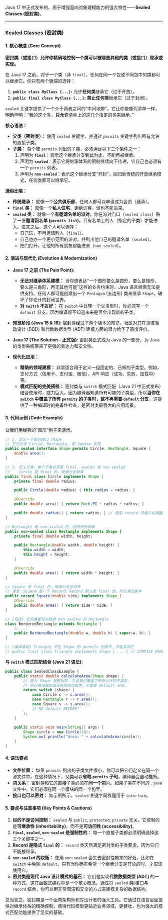 Java 17 中正式发布的、用于增强面向对象建模能力的强大特性——**Sealed Classes (密封类)**。

---

### Sealed Classes (密封类)

#### 1. 核心概念 (Core Concept)

**密封类（或接口）允许你精确地控制一个类可以被哪些其他的类（或接口）继承或实现。**

在 Java 17 之前，对于一个类（非 `final`），任何在同一个包或不同包中的类都可以继承它。你只有两个极端的选择：
1.  **`public class MyClass {...}`:** 允许**任何类**继承它（过于开放）。
2.  **`public final class MyClass {...}`:** **禁止任何类**继承它（过于封闭）。

`sealed` 关键字提供了一个介于两者之间的“中间地带”。它让你能像列清单一样，明确声明：“我的这个类，**只允许**清单上的这几个指定的类来继承。”

**核心语法：**
*   **父类（密封类）：** 使用 `sealed` 关键字，并通过 `permits` 关键字列出所有允许的直接子类。
*   **子类：** 每个被 `permits` 列出的子类，必须满足以下三个条件之一：
    1.  声明为 **`final`**：表示这个继承分支到此为止，不能再被继承。
    2.  声明为 **`sealed`**：表示它将继承体系的限制继续向下传递，它自己也必须有一个 `permits` 列表。
    3.  声明为 **`non-sealed`**：表示这个继承分支“开封”，回归到传统的开放继承模式，任何类都可以继承它。

**通俗比喻：**
*   **传统继承：** 就像一个**公共俱乐部**。任何人都可以申请成为会员（继承）。
*   **`final` 类：** 就像一个**私人住宅**。谢绝访客，谁也不能进来。
*   **`sealed` 类：** 就像一个**有邀请名单的派对**。你在派对门口（`sealed class`）贴了一张**邀请函名单 (`permits list`)**。只有名单上的人（指定的子类）才能进入。进来之后，这个人可以选择：
    *   自己玩，不再邀请别人（`final`）。
    *   自己也办一个更小范围的派对，并列出他自己的邀请名单（`sealed`）。
    *   把门打开，让他的所有朋友都能进来（`non-sealed`）。

#### 2. 演进与现代化 (Evolution & Modernization)

*   **Java 17 之前 (The Pain Point):**
    *   **无法对继承体系建模：** 当你想表达“一个图形要么是圆形，要么是矩形，要么是三角形，再无其他可能”这样的业务约束时，Java 语言层面无法提供支持。任何人都可能创建出一个 `Pentagon` (五边形) 类来继承 `Shape`，破坏了你设计的封闭世界。
    *   **对 `switch` 不友好：** 在 `switch` 中处理一个父类型时，你必须写一个 `default` 分支，因为编译器不知道未来是否会出现新的子类。

*   **预览阶段 (Java 15 & 16):**
    密封类经过了两个版本的预览，社区对其在领域驱动设计 (DDD) 和代数数据类型 (ADT) 建模方面的潜力给予了高度评价。

*   **Java 17 (The Solution - 正式版):**
    密封类正式成为 Java 的一部分，为 Java 的类型系统带来了更强的表达力和安全性。

*   **现代化应用：**
    *   **精确的领域建模：** 非常适合用于定义一组固定的、已知的子类型。例如，支付方式（信用卡、支付宝、微信）、API 响应（成功、失败、加载中）等。
    *   **模式匹配的完美搭档：** 密封类与 `switch` 模式匹配（Java 21 中正式发布）结合使用时，威力巨大。因为编译器知道所有可能的子类型，所以**当你在 `switch` 中覆盖了所有 `permits` 的子类时，就不再需要 `default` 分支**。这提供了一种编译时的完备性检查，是密封类最强大的应用场景。

#### 3. 代码示例 (Code Example)

让我们用经典的“图形”例子来演示。

```java
// 1. 定义一个密封接口 Shape
// 它只允许 Circle, Rectangle, 和 Square 实现
public sealed interface Shape permits Circle, Rectangle, Square {
    double area();
}

// 2. 定义子类，每个子类必须是 final, sealed 或 non-sealed
//    Circle 是 final 的，继承分支结束
public final class Circle implements Shape {
    private final double radius;

    public Circle(double radius) { this.radius = radius; }

    @Override
    public double area() { return Math.PI * radius * radius; }

    public double radius() { return radius; } // 使用 record 风格的访问器
}

// Rectangle 是 non-sealed 的，回归开放继承
public non-sealed class Rectangle implements Shape {
    private final double width, height;

    public Rectangle(double width, double height) {
        this.width = width;
        this.height = height;
    }

    @Override
    public double area() { return width * height; }
}

// Square 是 final 的，继承分支也结束
// 注意：Square 是一个 Record，Record 默认是 final 的，所以满足条件
public record Square(double side) implements Shape {
    @Override
    public double area() { return side * side; }
}

// (可选) 任何类都可以继承 non-sealed 的 Rectangle
class BorderedRectangle extends Rectangle {
    // ...
    public BorderedRectangle(double w, double h) { super(w, h); }
}

// (编译错误) Triangle 不在 Shape 的 permits 列表中，不能实现它
// public final class Triangle implements Shape { ... } // COMPILE ERROR!
```

**与 `switch` 模式匹配结合 (Java 21 语法):**

```java
public class SealedClassExample {
    public static double calculateArea(Shape shape) {
        // 因为 Shape 是密封的，并且我们覆盖了所有允许的子类型，
        // 所以编译器知道没有其他可能性，不需要 default 分支。
        return switch (shape) {
            case Circle c -> c.area();
            case Rectangle r -> r.area();
            case Square s -> s.area();
            // NO default NEEDED!
        };
    }
    
    public static void main(String[] args) {
        Shape circle = new Circle(10);
        System.out.println("Area: " + calculateArea(circle));
    }
}
```

#### 4. 语法要点

*   **文件位置：** 如果 `permits` 列出的子类文件很小，你可以把它们定义在同一个源文件中。在这种情况下，父类可以**省略 `permits` 子句**，编译器会自动推断。
*   **包关系：** 密封类和它的直接子类必须在**同一个包**内。如果子类在不同的 `.java` 文件中，它们必须在同一个模块的同一个包里。
*   **接口也可以密封：** 如示例所示，`sealed` 关键字同样适用于 `interface`。

#### 5. 要点与注意事项 (Key Points & Cautions)

1.  **目的不是访问控制：** `sealed` 与 `public`, `protected`, `private` 无关。它控制的是**可继承性 (inheritability)**，而不是**可访问性 (accessibility)**。
2.  **`final`, `sealed`, `non-sealed` 是强制性的：** 每一个直接子类都必须明确选择这三个关键字之一。
3.  **Record 是隐式 `final` 的：** `record` 类天然满足密封类的子类要求，因为它们不能被继承。
4.  **`non-sealed` 的权衡：** 使用 `non-sealed` 会失去密封性带来的好处，比如在 `switch` 中免除 `default`。只有当你确实希望一个继承分支是开放的时，才应该使用它。
5.  **密封类是现代 Java 设计模式的基石：** 它们是实现**代数数据类型 (ADT)** 的一种方式，这在函数式编程中是一个核心概念。通过将 `sealed` 类/接口与 `record` 结合，你可以用非常简洁和安全的方式来建模复杂的数据结构。

总而言之，密封类是一个面向架构师和库设计者的强大工具。它通过在语言层面提供对继承体系的精确控制，使得代码模型更贴近业务领域，更健壮，也为强大的模式匹配功能提供了坚实的基础。